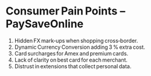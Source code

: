 # Consumer Pain Points – PaySaveOnline

1. Hidden FX mark‑ups when shopping cross‑border.  
2. Dynamic Currency Conversion adding 3 % extra cost.  
3. Card surcharges for Amex and premium cards.  
4. Lack of clarity on best card for each merchant.  
5. Distrust in extensions that collect personal data.